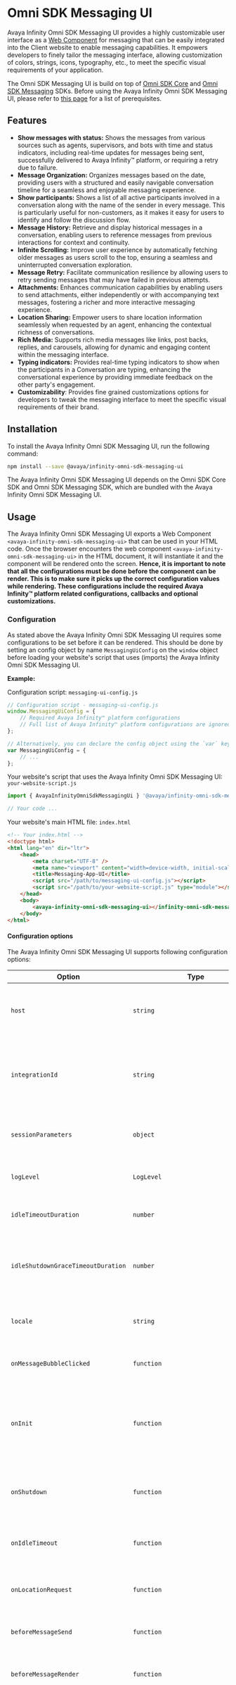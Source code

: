# Omni SDK Messaging UI

Avaya Infinity Omni SDK Messaging UI provides a highly customizable user interface as a [Web Component](https://developer.mozilla.org/en-US/docs/Web/API/Web_components) for messaging that can be easily integrated into the Client website to enable messaging capabilities. It empowers developers to finely tailor the messaging interface, allowing customization of colors, strings, icons, typography, etc., to meet the specific visual requirements of your application.

The Omni SDK Messaging UI is build on top of [Omni SDK Core](./core.md) and [Omni SDK Messaging](./messaging.md) SDKs. Before using the Avaya Infinity Omni SDK Messaging UI, please refer to [this page](https://developers.avayacloud.com/avaya-experience-platform/docs/omni-sdk-introduction#next-steps) for a list of prerequisites.

## Features

- **Show messages with status:** Shows the messages from various sources such as agents, supervisors, and bots with time and status indicators, including real-time updates for messages being sent, successfully delivered to Avaya Infinity™ platform, or requiring a retry due to failure.
- **Message Organization:** Organizes messages based on the date, providing users with a structured and easily navigable conversation timeline for a seamless and enjoyable messaging experience.
- **Show participants:** Shows a list of all active participants involved in a conversation along with the name of the sender in every message. This is particularly useful for non-customers, as it makes it easy for users to identify and follow the discussion flow.
- **Message History:** Retrieve and display historical messages in a conversation, enabling users to reference messages from previous interactions for context and continuity.
- **Infinite Scrolling:** Improve user experience by automatically fetching older messages as users scroll to the top, ensuring a seamless and uninterrupted conversation exploration.
- **Message Retry:** Facilitate communication resilience by allowing users to retry sending messages that may have failed in previous attempts.
- **Attachments:** Enhances communication capabilities by enabling users to send attachments, either independently or with accompanying text messages, fostering a richer and more interactive messaging experience.
- **Location Sharing:** Empower users to share location information seamlessly when requested by an agent, enhancing the contextual richness of conversations.
- **Rich Media:** Supports rich media messages like links, post backs, replies, and carousels, allowing for dynamic and engaging content within the messaging interface.
- **Typing indicators:** Provides real-time typing indicators to show when the participants in a Conversation are typing, enhancing the conversational experience by providing immediate feedback on the other party's engagement.
- **Customizability**: Provides fine grained customizations options for developers to tweak the messaging interface to meet the specific visual requirements of their brand.

## Installation

To install the Avaya Infinity Omni SDK Messaging UI, run the following command:

```bash
npm install --save @avaya/infinity-omni-sdk-messaging-ui
```

The Avaya Infinity Omni SDK Messaging UI depends on the Omni SDK Core SDK and Omni SDK Messaging SDK, which are bundled with the Avaya Infinity Omni SDK Messaging UI.

## Usage

The Avaya Infinity Omni SDK Messaging UI exports a Web Component `<avaya-infinity-omni-sdk-messaging-ui>` that can be used in your HTML code. Once the browser encounters the web component `<avaya-infinity-omni-sdk-messaging-ui>` in the HTML document, it will instantiate it and the component will be rendered onto the screen. **Hence, it is important to note that all the configurations must be done before the component can be render. This is to make sure it picks up the correct configuration values while rendering. These configurations include the required Avaya Infinity™ platform related configurations, callbacks and optional customizations.**

### Configuration

As stated above the Avaya Infinity Omni SDK Messaging UI requires some configurations to be set before it can be rendered. This should be done by setting an config object by name `MessagingUiConfig` on the `window` object before loading your website's script that uses (imports) the Avaya Infinity Omni SDK Messaging UI.

**Example:**

Configuration script: `messaging-ui-config.js`

```js
// Configuration script - messaging-ui-config.js
window.MessagingUiConfig = {
    // Required Avaya Infinity™ platform configurations
    // Full list of Avaya Infinity™ platform configurations are ignored here for brevity. Please refer to the Configuration options section below to know more.
};
```

```js
// Alternatively, you can declare the config object using the `var` keyword.
var MessagingUiConfig = {
    // ...
};
```

Your website's script that uses the Avaya Infinity Omni SDK Messaging UI: `your-website-script.js`

```js
import { AvayaInfinityOmniSdkMessagingUi } '@avaya/infinity-omni-sdk-messaging-ui';

// Your code ...
```

Your website's main HTML file: `index.html`

```html
<!-- Your index.html -->
<!doctype html>
<html lang="en" dir="ltr">
    <head>
        <meta charset="UTF-8" />
        <meta name="viewport" content="width=device-width, initial-scale=1.0" />
        <title>Messaging-App-UI</title>
        <script src="/path/to/messaging-ui-config.js"></script>
        <script src="/path/to/your-website-script.js" type="module"></script>
    </head>
    <body>
        <avaya-infinity-omni-sdk-messaging-ui></infinity-omni-sdk-messaging-ui>
    </body>
</html>
```

#### Configuration options

The Avaya Infinity Omni SDK Messaging UI supports following configuration options:

| Option                             | Type                                         | Required/Optional | Description                                                                                                                                                                                                                                                                                                   |
| ---------------------------------- | -------------------------------------------- | ----------------- | ------------------------------------------------------------------------------------------------------------------------------------------------------------------------------------------------------------------------------------------------------------------------------------------------------------- |
| `host`                             | `string`                                     | Required          | Hostname of the Avaya Infinity™ platform API endpoint to connect to or an Avaya Infinity™ platform.                                                                                                                                                                                                             |
| `integrationId`                    | `string`                                     | Required          | The unique 36 character Integration ID available to your account administrator when the integration was created.                                                                                                                                                                                              |
| `sessionParameters`                | `object`                                     | Optional          | The session parameters to be passed to the Avaya Infinity™ platform server.                                                                                                                                                                                                                                                        |
| `logLevel`                         | `LogLevel`                                   | Optional          | The log level for the Avaya Infinity Omni SDK Messaging UI. Default is `WARN`.                                                                                                                                                                                                                                           |
| `idleTimeoutDuration`              | `number`                                     | Optional          | The duration in milliseconds after which the user is considered idle.                                                                                                                                                                                                                                         |
| `idleShutdownGraceTimeoutDuration` | `number`                                     | Optional          | The duration in milliseconds after idle timeout after which and the session is closed automatically due to user inactivity.                                                                                                                                                                                   |
| `locale`                           | `string`                                     | Optional          | The locale to be used for the Avaya Infinity Omni SDK Messaging UI. Default is `en-US`.                                                                                                                                                                                                                                  |
| `onMessageBubbleClicked`           | `function`                                   | Optional          | The callback function to be called when the message bubble is clicked.                                                                                                                                                                                                                                        |
| `onInit`                           | `function`                                   | Optional          | The callback function to be called when the Avaya Infinity Omni SDK Messaging UI is initialized for the current User (identified by the JWT).                                                                                                                                                                            |
| `onShutdown`                       | `function`                                   | Optional          | The callback function to be called when the current session for the current User is closed.                                                                                                                                                                                                                   |
| `onIdleTimeout`                    | `function`                                   | Optional          | The callback function to be called when the current User is considered idle.                                                                                                                                                                                                                                  |
| `onLocationRequest`                | `function`                                   | Optional          | The callback function to be called when the User is requested to share their location.                                                                                                                                                                                                                        |
| `beforeMessageSend`                | `function`                                   | Optional          | The callback function to be called before a message is sent.                                                                                                                                                                                                                                                  |
| `beforeMessageRender`              | `function`                                   | Optional          | The callback function to be called before a message is rendered on the screen.                                                                                                                                                                                                                                |
| `displayStrings`                   | `DisplayStrings`                             | Optional          | An object containing the display strings and their translations to be used in the Avaya Infinity Omni SDK Messaging UI. See [custom display strings and translations](#custom-display-strings-and-translations) section.                                                                                                 |
| `emojiMartTranslations`            | `Record<Locale,EmojiMartTranslation>`        | Optional          | Avaya Infinity Omni SDK Messaging UI uses [Emoji Mart](https://github.com/missive/emoji-mart) Component as emoji picker. This configuration expects an object containing the display strings and their translations to be used for the emoji mart component.                                                             |
| `themeCustomizations`              | `Record<string, MessagingUiTheme>` | Optional          | An object containing the theme customizations for the Avaya Infinity Omni SDK Messaging UI. Each key is a theme name and the value is the customizations for that theme. See [theme customization](#theme-customization) section.                                                                                        |
| `defaultTheme`                     | `string`                                     | Optional          | Name of the default theme out of the themes provided via the `themeCustomizations` configuration to be used for the Avaya Infinity Omni SDK Messaging UI.                                                                                                                                                                |

### Authentication

The Avaya Infinity Omni SDK Messaging UI doesn't authenticate the User. It expects the User to be authenticated by your website and its backend web application. The Avaya Infinity Omni SDK Messaging UI uses JSON Web Tokens (JWT) and requires a valid JWT to function. The JWT is obtained from your own backend web application that communicates with Avaya Infinity™ platform's authentication API.

The Avaya Infinity Omni SDK Messaging UI expects an implementation of the `JwtProvider` interface to be provided during [initialization](#initialization). The `JwtProvider` implementation must have two methods:

1. `onExpiryWarning`: This method is called when the JWT is about to expire. In the argument of this method, the remaining time in milliseconds before the JWT expires is provided.
2. `onExpiry`: This method is called when the JWT has expired.

**The consumers of SDK should call the `AvayaInfinityOmniSdkMessagingUi.setJwt()` to provide a new JWT to the SDK.**

JWT Provider example (in TypeScript):

```typescript
import { JwtProvider } from "@avaya/infinity-omni-sdk-messaging-ui";

class MyJwtProvider implements JwtProvider {
    onExpiryWarning(timeToExpiry: number): void {
        // ...
    }

    onExpiry(): void {
        // ...
    }
}
```

JWT Provider example (in JavaScript):

```js
class MyJwtProviderJS {
  onExpiryWarning(timeToExpiry) {
    // ...
  }

  onExpiry(): void {
      // ...
  }
}
```

### Initialization

Before the User can start sending messages, the Avaya Infinity Omni SDK Messaging UI must be initialized. The initialization process creates a new session for the current user (identified by the JWT) post which the user can start sending messages. The initialization can be done by calling the `init` method on the instance of the `<avaya-infinity-omni-sdk-messaging-ui>` Web Component. The Avaya Infinity Omni SDK Messaging UI exports the class responsible for the Web Component as `AvayaInfinityOmniSdkMessagingUi`.

It can be imported as follows:

```ts
import { AvayaInfinityOmniSdkMessagingUi } from "@avaya/infinity-omni-sdk-messaging-ui";
```

Once imported, the instance can be procured by using the static method `getInstance()` on the class `AvayaInfinityOmniSdkMessagingUi`. The `init` method can then be called on the returned instance object to initialize the Avaya Infinity Omni SDK Messaging UI.

[!IMPORTANT]
**Currently Avaya Infinity Omni SDK Messaging UI supports a single instance, using multiple instances of the `<avaya-infinity-omni-sdk-messaging-ui>` can lead to unpredictable behavior.**

**Example:**

```js
const avayaInfinityOmniSdkMessagingUi = AvayaInfinityOmniSdkMessagingUi.getInstance();

// Arguments excluded in this example for brevity.
avayaInfinityOmniSdkMessagingUi.init(...);
```

The `init()` method takes an object of type `AvayaInfinityOmniSdkMessagingUiInitParams` containing the following properties:

- `jwtProvider`: An implementation of the `JwtProvider` interface. See [Authentication](#authentication) section.
- `userName` (optional): The name of the current User to be displayed in the Avaya Infinity Omni SDK Messaging UI.
- `jwt`: The JWT for the current User.
- `contextParameters` (optional): The context parameters to be passed to the Avaya Infinity™ platform server for routing.
- `sessionParameters` (optional): The session parameters to be passed to the Avaya Infinity™ platform server.

The `init()` method returns a `Promise` which resolves when the Avaya Infinity Omni SDK Messaging UI is initialized successfully.

Full example:

```ts
import { AvayaInfinityOmniSdkMessagingUi } from '@avaya/infinity-omni-sdk-messaging-ui';

const avayaInfinityOmniSdkMessagingUi = AvayaInfinityOmniSdkMessagingUi.getInstance();

const avayaInfinityOmniSdkMessagingUiInitParameters = {
    jwtProvider: new MyJwtProvider();
    jwt: '<User JWT>',
    displayName: 'John Doe',
    contextParameters: {
      'key1': 'value1',
      'key2': 'value2',
      // ...
    }
}

// Arguments excluded in this example for brevity.
await avayaInfinityOmniSdkMessagingUi.init(avayaInfinityOmniSdkMessagingUiInitParameters);
```

#### Waiting for initialization

As shown in above example the `init()` method returns a `Promise` which resolves when the Avaya Infinity Omni SDK Messaging UI is initialized successfully, developers can `await` on this promise.

Alternatively, developers can also listen to the `onInit` callback provided during [configuration](#configuration) to know when the Avaya Infinity Omni SDK Messaging UI is initialized successfully. The `onInitialized()` callback is called when the SDK is initialized successfully. The instance on which the initialization occurred is passed as an argument to the callback.

#### When to initialize

Since the initialization process creates a new session for the User, it should be done whenever the User changes. See [shutdown](#shutting-down) section to know how to end the previous User's session when the current User changes.

Since, the Avaya Infinity Omni SDK Messaging UI doesn't authenticate the User, it gives the flexibility to the Client Website to decide when to initialize the Avaya Infinity Omni SDK Messaging UI. The initialization can be done when the User logs in or whenever the User clicks on the messaging bubble, or any other flow that your website has.

To know when a User has clicked on the messaging bubble, the Avaya Infinity Omni SDK Messaging UI provides a callback `onMessageBubbleClicked` which is called when the User clicks on the messaging bubble. This callback must be provided during [configuration](#configuration).

The `onMessageBubbleClicked` callback automatically receives the instance of the `<avaya-infinity-omni-sdk-messaging-ui>` Web Component on which the User had clicked. This instance can be used to call the `init` method to initialize the Avaya Infinity Omni SDK Messaging UI.

### Shutting down

Whenever the User changes or the User logs out, the Avaya Infinity Omni SDK Messaging UI should be shut down to end the current User's session. Post that the Avaya Infinity Omni SDK Messaging UI can be re-[initialized](#initialization) for the new User.

To shutdown, the Avaya Infinity Omni SDK Messaging UI provides a `shutdown()` method on the instance of the `<avaya-infinity-omni-sdk-messaging-ui>` Web Component. The `shutdown()` method returns a `Promise` which resolves when the Avaya Infinity Omni SDK Messaging UI is shut down successfully.

**Example:**

```ts
import { AvayaInfinityOmniSdkMessagingUi } from "@avaya/infinity-omni-sdk-messaging-ui";

const avayaInfinityOmniSdkMessagingUi = AvayaInfinityOmniSdkMessagingUi.getInstance();

await avayaInfinityOmniSdkMessagingUi.shutdown();
```

Alternatively, you can also listen to the shutdown event by providing the `onShutdown()` callback during [configuration](#configuration). The `onShutdown()` callback is called when the SDK is shut down. The instance on which the shutdown event occurred is passed as an argument to the callback.

### User Activity

The Avaya Infinity Omni SDK Messaging UI internally has two timers to track the User's inactivity.

The first timer is the idle timer which is started right after the session is created. This timer expires when there are no activities for the configured duration. Once this timer expires the Avaya Infinity Omni SDK Messaging UI will emit the Idle Timeout Invoked event and provide the configured grace period duration in the event's payload. The Client can show an appropriate message on the UI, warning the User about inactivity, by handling this event. Any activity from the User like sending a message etc will reset this timer.

The second timer is idle shutdown grace timer which runs after the idle timer has expired. This timer provides additional grace period for User or the Client to extend the session. After this timer expires, the session is terminated automatically and the Avaya Infinity Omni SDK Messaging UI will raise the shutdown event and shut itself down (see [shutdown](#shutting-down) section for more details). If the Client wants to continue it must be reinitialize the SDK to do so.

Both the timeout values can be [configured](#configuration).

Developers can listen to the Idle Timeout Invoked event by providing the `onIdleTimeout()` callback during [configuration](#configuration). Alternatively, developers can also add listener for the Idle Timeout Invoked event by calling the static method `addIdleTimeOutInvokedListener()` on the class `AvayaInfinityOmniSdkMessagingUi`. Regardless of which approach is used, the callback will be called when the User is considered idle. And the instance on which the event occurred is passed as an argument to the callback.

#### Extending the session

The Avaya Infinity Omni SDK Messaging UI provides a static method `resetIdleTimeout()` on the class `AvayaInfinityOmniSdkMessagingUi` to reset the idle timer. This method helps the Client Website to extend the session in scenarios where the Client Website is aware that the User is active based on events from its UI.

### Custom display strings and translations

The Avaya Infinity Omni SDK Messaging UI provides an option to customize the display strings used in the UI. This can be done by providing the `displayStrings` configuration during [initialization](#configuration).

Check out the [`DisplayStrings`](https://github.com/Avaya-Infinity/omni-sdk-web/types/_avaya_infinity_omni_sdk_messaging_ui.DisplayStrings.html) type exported by the Avaya Infinity Omni SDK Messaging UI to know the strings that can be customized.

The `displayNames` property of the `DisplayStrings` can take either [`TextConfig`](https://github.com/Avaya-Infinity/omni-sdk-web/types/_avaya_infinity_omni_sdk_messaging_ui.TextConfig.html) or [`displayNameModifier`](https://github.com/Avaya-Infinity/omni-sdk-web/types/_avaya_infinity_omni_sdk_messaging_ui.DisplayNameModifier.html) callback function as a value for each of the participants. This function provides participant name as the parameter and expects a string in return.

The locale of the messaging UI can be changed by calling the static method `setLocale()` on the class `AvayaInfinityOmniSdkMessagingUi`, which takes the locale string as an argument.

Note: The custom display name to use for anonymous user can be provided through the `userDetails`.

### Theme Customization

The Avaya Infinity Omni SDK Messaging UI provides an option to customize the visual elements of the UI like colors, fonts, icons etc. Developers can create multiple themes and pass them to the Avaya Infinity Omni SDK Messaging UI in the `themeCustomizations` in the [configuration](#configuration).

The themes can be changed by calling the static method `setTheme()` on the class `AvayaInfinityOmniSdkMessagingUi`.

The [`MessagingUiTheme`](https://github.com/Avaya-Infinity/omni-sdk-web/types/_avaya_infinity_omni_sdk_messaging_ui.MessagingUiTheme.html) type exported by the Avaya Infinity Omni SDK Messaging UI provides the structure of the theme object and all available options that can be changed. The options are organized by the various areas in the UI.

**Note**: Browsers on iOS devices may auto zoom on the input fields if their fontSize is less than `16px`. To avoid this behavior, the `fontSize` of the `textInput` field in the theme configuration should be set to `16px` or more.

#### Typing indicator customization

Avaya Infinity Omni SDK Messaging UI's typing indicator is composed of three parts namely the participant avatar(s), typing text and animation. They are displayed in the same order. The following customizations are available under the `typingIndicators` section of the `MessagingUiTheme` -

1. Participant avatar(s): The participant avatars can be hidden by setting the `show` property of `participantAvatars` to `false`.

2. Typing text: By default, the typing text will contain names of the participants who are typing. The participant names can be excluded from the typing text by setting the `show` property of `participantNames` to `false` in the `typingText` subsection.

3. Animation: The color of the typing indicator animation can be customized by setting the `indicatorColor` property of `animation`.

### Other utilities and methods

#### Instance Properties

The Avaya Infinity Omni SDK Messaging UI provides the following properties on `AvayaInfinityOmniSdkMessagingUi` class instance:

- `initialized`: A boolean value indicating whether the Avaya Infinity Omni SDK Messaging UI is initialized or not. This is available on the instance of the `AvayaInfinityOmniSdkMessagingUi` class.

#### Static Properties

The Avaya Infinity Omni SDK Messaging UI provides the following static properties on `AvayaInfinityOmniSdkMessagingUi` class:

- `currentThemeName`: The name of the current theme being used by the Avaya Infinity Omni SDK Messaging UI. This is available as a static property of the `AvayaInfinityOmniSdkMessagingUi` class.

#### Instance Methods

The Avaya Infinity Omni SDK Messaging UI provides the following methods on `AvayaInfinityOmniSdkMessagingUi` class instance:

- `minimize()`: Minimizes the Avaya Infinity Omni SDK Messaging UI to the messaging bubble. This is available as a static method of the `AvayaInfinityOmniSdkMessagingUi` class.
- `maximize()`: Maximizes the Avaya Infinity Omni SDK Messaging UI from the messaging bubble. This is available as a static method of the `AvayaInfinityOmniSdkMessagingUi` class. This method can be called only when the Avaya Infinity Omni SDK Messaging UI has been initialized.

#### Static Methods

The Avaya Infinity Omni SDK Messaging UI provides the following static methods on `AvayaInfinityOmniSdkMessagingUi` class:

- `setLogLevel()` : Sets the log level for the Avaya Infinity Omni SDK Messaging UI. This is available as a static method of the `AvayaInfinityOmniSdkMessagingUi` class.
- `setShutdownListener()`: Sets the event handler callback that needs to be invoked when the Avaya Infinity Omni SDK Messaging UI is shutdown. This method will reset the event handler callback that was previously configured in the global configuration object `avayaInfinityOmniSdkMessagingUiConfig` (of type `MessagingUiConfig`).
- `setIdleTimeOutInvokedListener()`: Sets the event handler callback that needs to be invoked when the idle timeout is reached. This method will reset the event handler callback that was previously configured in the global configuration object `avayaInfinityOmniSdkMessagingUiConfig` (of type `MessagingUiConfig`).
- `setInitializedListener()`: Sets the event handler callback that needs to be invoked when the Avaya Infinity Omni SDK Messaging UI is initialized. This method will reset the event handler callback that was previously configured in the global configuration object `avayaInfinityOmniSdkMessagingUiConfig` (of type `MessagingUiConfig`).
- `clearShutdownListener()`: Clears the event handler callback that was attached to the Avaya Infinity Omni SDK Messaging UI shutdown event. This method will remove the event handler callback that was previously configured in the global configuration object `avayaInfinityOmniSdkMessagingUiConfig` (of type `MessagingUiConfig`).
- `clearIdleTimeOutInvokedListener()`: Clears the event handler callback that was attached to the Avaya Infinity Omni SDK Messaging UI idle timeout event. This method will remove the event handler callback that was previously configured in the global configuration object `avayaInfinityOmniSdkMessagingUiConfig` (of type `MessagingUiConfig`).
- `clearInitializedListener()`: Clears the event handler callback that was attached to the Avaya Infinity Omni SDK Messaging UI initialization event. This method will remove the event handler callback that was previously configured in the global configuration object `avayaInfinityOmniSdkMessagingUiConfig` (of type `MessagingUiConfig`).
